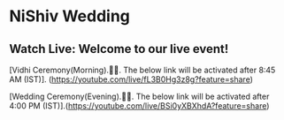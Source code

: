 # NiShiv Wedding

## Watch Live: Welcome to our live event!

[Vidhi Ceremony(Morning).🙏🌹. The below link will be activated after 8:45 AM (IST)]. (https://youtube.com/live/fL3B0Hg3z8g?feature=share)


[Wedding Ceremony(Evening).💃💍. The below link will be activated after 4:00 PM (IST)].(https://youtube.com/live/BSi0yXBXhdA?feature=share)

